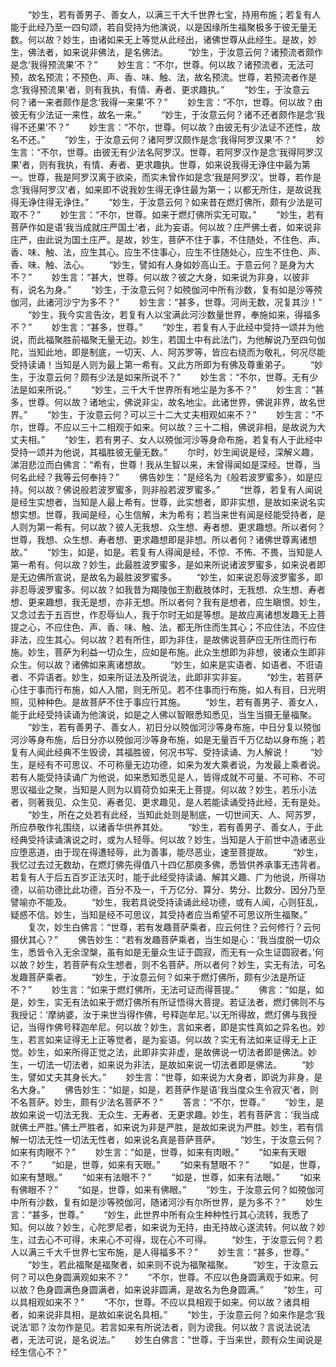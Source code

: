 <!-- { "loadSidebar": true } -->
　　“妙生，若有善男子、善女人，以满三千大千世界七宝，持用布施；若复有人能于此经乃至一四句颂，若自受持为他演说，以是因缘所生福聚极多于彼无量无数。何以故？妙生，由诸如来无上等觉从此经出，诸佛世尊从此经生。是故，妙生，佛法者，如来说非佛法，是名佛法。
　　“妙生，于汝意云何？诸预流者颇作是念‘我得预流果’不？”
　　妙生言：“不尔，世尊。何以故？诸预流者，无法可预，故名预流；不预色、声、香、味、触、法，故名预流。世尊，若预流者作是念‘我得预流果’者，则有我执，有情、寿者、更求趣执。”
　　“妙生，于汝意云何？诸一来者颇作是念‘我得一来果’不？”
　　妙生言：“不尔，世尊。何以故？由彼无有少法证一来性，故名一来。”
　　“妙生，于汝意云何？诸不还者颇作是念‘我得不还果’不？”
　　妙生言：“不尔，世尊。何以故？由彼无有少法证不还性，故名不还。”
　　“妙生，于汝意云何？诸阿罗汉颇作是念‘我得阿罗汉果’不？”
　　妙生言：“不尔，世尊。由彼无有少法名阿罗汉。世尊，若阿罗汉作是念‘我得阿罗汉果’者，则有我执，有情、寿者、更求趣执。世尊，如来说我得无诤住中最为第一。世尊，我是阿罗汉离于欲染，而实未曾作如是念‘我是阿罗汉’。世尊，若作是念‘我得阿罗汉’者，如来即不说我妙生得无诤住最为第一；以都无所住，是故说我得无诤住得无诤住。”
　　“妙生，于汝意云何？如来昔在燃灯佛所，颇有少法是可取不？”
　　妙生言：“不尔，世尊。如来于燃灯佛所实无可取。”
　　“妙生，若有菩萨作如是语‘我当成就庄严国土’者，此为妄语。何以故？庄严佛土者，如来说非庄严，由此说为国土庄严。是故，妙生，菩萨不住于事，不住随处，不住色、声、香、味、触、法，应生其心。应生不住事心，应生不住随处心，应生不住色、声、香、味、触、法心。
　　“妙生，譬如有人身如妙高山王。于意云何？是身为大不？”
　　妙生言：“甚大，世尊。何以故？彼之大身，如来说为非身，以彼非有，说名为身。”
　　“妙生，于汝意云何？如殑伽河中所有沙数，复有如是沙等殑伽河，此诸河沙宁为多不？”
　　妙生言：“甚多，世尊。河尚无数，况复其沙！”
　　“妙生，我今实言告汝，若复有人以宝满此河沙数量世界，奉施如来，得福多不？”
　　妙生言：“甚多，世尊。”
　　“妙生，若复有人于此经中受持一颂并为他说，而此福聚胜前福聚无量无边。妙生，若国土中有此法门，为他解说乃至四句伽陀，当知此地，即是制底，一切天、人、阿苏罗等，皆应右绕而为敬礼，何况尽能受持读诵！当知是人则为最上第一希有。又此方所即为有佛及尊重弟子。
　　“妙生，于汝意云何？颇有少法是如来所说不？”
　　妙生言：“不尔，世尊。无有少法是如来所说。”
　　“妙生，三千大千世界所有地尘是为多不？”
　　妙生言：“甚多，世尊。何以故？诸地尘，佛说非尘，故名地尘。此诸世界，佛说非界，故名世界。”
　　“妙生，于汝意云何？可以三十二大丈夫相观如来不？”
　　妙生言：“不尔，世尊。不应以三十二相观于如来。何以故？三十二相，佛说非相，是故说为大丈夫相。”
　　“妙生，若有男子、女人以殑伽河沙等身命布施，若复有人于此经中受持一颂并为他说，其福胜彼无量无数。”
　　尔时，妙生闻说是经，深解义趣，涕泪悲泣而白佛言：“希有，世尊！我从生智以来，未曾得闻如是深经。世尊，当何名此经？我等云何奉持？”
　　佛告妙生：“是经名为《般若波罗蜜多》，如是应持。何以故？佛说般若波罗蜜多，则非般若波罗蜜多。”
　　“世尊，若复有人闻说是经生实想者，当知是人最上希有。世尊，此实想者，即非实想，是故如来说名实想实想。世尊，我闻是经，心生信解，未为希有；若当来世有闻是经能受持者，是人则为第一希有。何以故？彼人无我想、众生想、寿者想、更求趣想。所以者何？世尊，我想、众生想、寿者想、更求趣想即是非想。所以者何？诸佛世尊离诸想故。”
　　“妙生，如是，如是。若复有人得闻是经，不惊、不怖、不畏，当知是人第一希有。何以故？妙生，此最胜波罗蜜多，是如来所说诸波罗蜜多，如来说者即是无边佛所宣说，是故名为最胜波罗蜜多。
　　“妙生，如来说忍辱波罗蜜多，即非忍辱波罗蜜多。何以故？如我昔为羯陵伽王割截肢体时，无我想、众生想、寿者想、更来趣想，我无是想，亦非无想。所以者何？我有是想者，应生瞋恨。妙生，又念过去于五百世，作忍辱仙人，我于尔时无如是等想。是故应离诸想发趣无上菩提之心，不应住色、声、香、味、触、法，都无所住而生其心；不应住法，不应住非法，应生其心。何以故？若有所住，即为非住，是故佛说菩萨应无所住而行布施。妙生，菩萨为利益一切众生，应如是布施。此众生想即为非想，彼诸众生即非众生。何以故？诸佛如来离诸想故。
　　“妙生，如来是实语者、如语者、不诳语者、不异语者。妙生，如来所证法及所说法，此即非实非妄。
　　“妙生，若菩萨心住于事而行布施，如人入闇，则无所见。若不住事而行布施，如人有目，日光明照，见种种色。是故菩萨不住于事应行其施。
　　“妙生，若有善男子、善女人，能于此经受持读诵为他演说，如是之人佛以智眼悉知悉见，当生当摄无量福聚。
　　“妙生，若有善男子、善女人，初日分以殑伽河沙等身布施，中日分复以殑伽河沙等身布施，后日分亦以殑伽河沙等身布施，如是无量百千万亿劫以身布施；若复有人闻此经典不生毁谤，其福胜彼，何况书写、受持读诵、为人解说！
　　“妙生，是经有不可思议、不可称量无边功德，如来为发大乘者说，为发最上乘者说。若有人能受持读诵广为他说，如来悉知悉见是人，皆得成就不可量、不可称、不可思议福业之聚，当知是人则为以肩荷负如来无上菩提。何以故？妙生，若乐小法者，则著我见、众生见、寿者见、更求趣见，是人若能读诵受持此经，无有是处。
　　“妙生，所在之处若有此经，当知此处则是制底，一切世间天、人、阿苏罗，所应恭敬作礼围绕，以诸香华供养其处。
　　“妙生，若有善男子、善女人，于此经典受持读诵演说之时，或为人轻辱。何以故？妙生，当知是人于前世中造诸恶业应堕恶道，由于现在得遭轻辱，此为善事，能尽恶业，速至菩提故。
　　“妙生，我忆过去过无数劫，在燃灯佛先得值八十四亿那庾多佛，悉皆供养承事无违背者。若复有人于后五百岁正法灭时，能于此经受持读诵、解其义趣、广为他说，所得功德，以前功德比此功德，百分不及一，千万亿分、算分、势分、比数分、因分乃至譬喻亦不能及。
　　“妙生，我若具说受持读诵此经功德，或有人闻，心则狂乱，疑惑不信。妙生，当知是经不可思议，其受持者应当希望不可思议所生福聚。”
　　复次，妙生白佛言：“世尊，若有发趣菩萨乘者，应云何住？云何修行？云何摄伏其心？”
　　佛告妙生：“若有发趣菩萨乘者，当生如是心：‘我当度脱一切众生，悉皆令入无余涅槃，虽有如是无量众生证于圆寂，而无有一众生证圆寂者。’何以故？妙生，若菩萨有众生想者，则不名菩萨。所以者何？妙生，实无有法，可名发趣菩萨乘者。
　　“妙生，于汝意云何？如来于燃灯佛所，颇有少法是所证不？”
　　妙生言：“如来于燃灯佛所，无法可证而得菩提。”
　　佛言：“如是，如是，妙生，实无有法如来于燃灯佛所有所证悟得大菩提。若证法者，燃灯佛则不与我授记：‘摩纳婆，汝于来世当得作佛，号释迦牟尼。’以无所得故，燃灯佛与我授记，当得作佛号释迦牟尼。何以故？妙生，言如来者，即是实性真如之异名也。妙生，若言如来证得无上正等觉者，是为妄语。何以故？实无有法如来证得无上正觉。妙生，如来所得正觉之法，此即非实非虚，是故佛说一切法者即是佛法。妙生，一切法一切法者，如来说为非法，是故如来说一切法者即是佛法。
　　“妙生，譬如丈夫其身长大。”
　　妙生言：“世尊，如来说为大身者，即说为非身，是名大身。”
　　佛告妙生：“如是，如是，若菩萨作是语‘我当度众生令寂灭’者，则不名菩萨。妙生，颇有少法名菩萨不？”
　　答言：“不尔，世尊。”
　　“妙生，是故如来说一切法无我、无众生、无寿者、无更求趣。妙生，若有菩萨言：‘我当成就佛土严胜。’佛土严胜者，如来说为非是严胜，是故如来说为严胜。妙生，若有信解一切法无性一切法无性者，如来说名真是菩萨菩萨。
　　“妙生，于汝意云何？如来有肉眼不？”
　　妙生言：“如是，世尊，如来有肉眼。”
　　“如来有天眼不？”
　　“如是，世尊，如来有天眼。”
　　“如来有慧眼不？”
　　“如是，世尊，如来有慧眼。”
　　“如来有法眼不？”
　　“如是，世尊，如来有法眼。”
　　“如来有佛眼不？”
　　“如是，世尊，如来有佛眼。”
　　“妙生，于汝意云何？如殑伽河中所有沙数，复有如是沙等殑伽河，随诸河沙有尔所世界，是为多不？”
　　妙生言：“甚多，世尊。”
　　“妙生，此世界中所有众生种种性行其心流转，我悉了知。何以故？妙生，心陀罗尼者，如来说为无持，由无持故心遂流转。何以故？妙生，过去心不可得，未来心不可得，现在心不可得。
　　“妙生，于汝意云何？若人以满三千大千世界七宝布施，是人得福多不？”
　　妙生言：“甚多，世尊。”
　　“妙生，若此福聚是福聚者，如来则不说为福聚福聚。
　　“妙生，于汝意云何？可以色身圆满观如来不？”
　　“不尔，世尊。不应以色身圆满观于如来。何以故？色身圆满色身圆满者，如来说非圆满，是故名为色身圆满。”
　　“妙生，可以具相观如来不？”
　　“不尔，世尊。不应以具相观于如来。何以故？诸具相者，如来说非具相，是故如来说名具相。”
　　“妙生，于汝意云何？如来作是念‘我说法’耶？汝勿作是见。若言如来有所说法者，则为谤我。何以故？言说法说法者，无法可说，是名说法。”
　　妙生白佛言：“世尊，于当来世，颇有众生闻说是经生信心不？”

